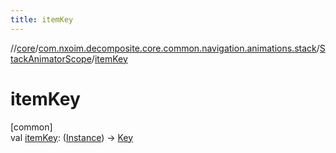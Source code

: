 ```yaml
---
title: itemKey
---
```

//[core](../../../index.html)/[com.nxoim.decomposite.core.common.navigation.animations.stack](../index.html)/[StackAnimatorScope](index.html)/[itemKey](item-key.html)



# itemKey



[common]\
val [itemKey](item-key.html): ([Instance](index.html)) -&gt; [Key](index.html)




